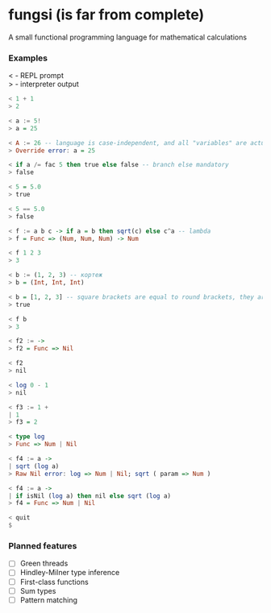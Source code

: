 # fungsi (is far from complete)
A small functional programming language for mathematical calculations


### Examples
< - REPL prompt                                                                 
\> - interpreter output

```haskell
< 1 + 1 
> 2

< a := 5!
> a = 25

< A := 26 -- language is case-independent, and all "variables" are actually constants
> Override error: a = 25

< if a /= fac 5 then true else false -- branch else mandatory
> false

< 5 = 5.0
> true

< 5 == 5.0
> false

< f := a b c -> if a = b then sqrt(c) else с^a -- lambda
> f = Func => (Num, Num, Num) -> Num

< f 1 2 3
> 3

< b := (1, 2, 3) -- кортеж
> b = (Int, Int, Int)

< b = [1, 2, 3] -- square brackets are equal to round brackets, they are necessary for better readability
> true

< f b
> 3

< f2 := ->
> f2 = Func => Nil

< f2
> nil

< log 0 - 1
> nil

< f3 := 1 +
| 1
> f3 = 2

< type log
> Func => Num | Nil

< f4 := a ->
| sqrt (log a)
> Raw Nil error: log => Num | Nil; sqrt ( param => Num )

< f4 := a ->
| if isNil (log a) then nil else sqrt (log a)
> f4 = Func => Num | Nil

< quit
$
```

### Planned features
- [ ] Green threads
- [ ] Hindley-Milner type inference
- [ ] First-class functions
- [ ] Sum types
- [ ] Pattern matching
